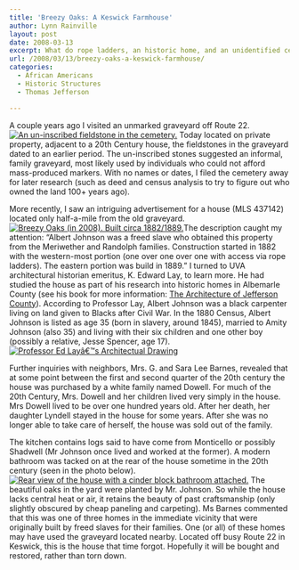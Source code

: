 ```yaml
---
title: 'Breezy Oaks: A Keswick Farmhouse'
author: Lynn Rainville
layout: post
date: 2008-03-13
excerpt: What do rope ladders, an historic home, and an unidentified cemetery have in common ?
url: /2008/03/13/breezy-oaks-a-keswick-farmhouse/
categories:
  - African Americans
  - Historic Structures
  - Thomas Jefferson

---
```

A couple years ago I visited an unmarked graveyard off Route 22. <a href="http://www.locohistory.org/blog/albemarle/2008/03/13/breezy-oaks-a-keswick-farmhouse/an-un-inscribed-fieldstone-in-the-cemetery/" rel="attachment wp-att-193" title="An un-inscribed fieldstone in the cemetery."><img src="http://www.locohistory.org/blog/albemarle/wp-content/uploads/2008/03/ccg_gs.jpg" alt="An un-inscribed fieldstone in the cemetery." /></a> Today located on private property, adjacent to a 20th Century house, the fieldstones in the graveyard dated to an earlier period. The un-inscribed stones suggested an informal, family graveyard, most likely used by individuals who could not afford mass-produced markers. With no names or dates, I filed the cemetery away for later research (such as deed and census analysis to try to figure out who owned the land 100+ years ago).

More recently, I saw an intriguing advertisement for a house (MLS 437142) located only half-a-mile from the old graveyard. <a href="http://www.locohistory.org/blog/albemarle/2008/03/13/breezy-oaks-a-keswick-farmhouse/breezy-oaks-in-2008-built-circa-18821889/" rel="attachment wp-att-194" title="Breezy Oaks (in 2008). Built circa 1882/1889."><img src="http://www.locohistory.org/blog/albemarle/wp-content/uploads/2008/03/ccg_breezyoakshse1.jpg" alt="Breezy Oaks (in 2008). Built circa 1882/1889." /></a>The description caught my attention: &#8220;Albert Johnson was a freed slave who obtained this property from the Meriwether and Randolph families. Construction started in 1882 with the western-most portion (one over one over one with access via rope ladders). The eastern portion was build in 1889.&#8221; I turned to UVA architectural historian emeritus, K. Edward Lay, to learn more. He had studied the house as part of his research into historic homes in Albemarle County (see his book for more information: <a href="http://www.upress.virginia.edu/books/lay.html" target="_blank">The Architecture of Jefferson County</a>). According to Professor Lay, Albert Johnson was a black carpenter living on land given to Blacks after Civil War. In the 1880 Census, Albert Johnson is listed as age 35 (born in slavery, around 1845), married to Amity Johnson (also 35) and living with their six children and one other boy (possibly a relative, Jesse Spencer, age 17). <a href="http://www.locohistory.org/blog/albemarle/2008/03/13/breezy-oaks-a-keswick-farmhouse/professor-ed-lays-architectual-drawing/" rel="attachment wp-att-197" title="Professor Ed Layâ€™s Architectual Drawing"><img src="http://www.locohistory.org/blog/albemarle/wp-content/uploads/2008/03/ccg_breezyoaksplan.jpg" alt="Professor Ed Layâ€™s Architectual Drawing" /></a>

Further inquiries with neighbors, Mrs. G. and Sara Lee Barnes, revealed that at some point between the first and second quarter of the 20th century the house was purchased by a white family named Dowell. For much of the 20th Century, Mrs. Dowell and her children lived very simply in the house. Mrs Dowell lived to be over one hundred years old. After her death, her daughter Lyndell stayed in the house for some years. After she was no longer able to take care of herself, the house was sold out of the family.

The kitchen contains logs said to have come from Monticello or possibly Shadwell (Mr Johnson once lived and worked at the former). A modern bathroom was tacked on at the rear of the house sometime in the 20th century (seen in the photo below). <a href="http://www.locohistory.org/blog/albemarle/2008/03/13/breezy-oaks-a-keswick-farmhouse/rear-view-of-the-house-with-a-cinder-block-bathroom-attached/" rel="attachment wp-att-196" title="Rear view of the house with a cinder block bathroom attached."><img src="http://www.locohistory.org/blog/albemarle/wp-content/uploads/2008/03/ccg_breezyoakshse2.jpg" alt="Rear view of the house with a cinder block bathroom attached." /></a> The beautiful oaks in the yard were planted by Mr. Johnson. So while the house lacks central heat or air, it retains the beauty of past craftsmanship (only slightly obscured by cheap paneling and carpeting). Ms Barnes commented that this was one of three homes in the immediate vicinity that were originally built by freed slaves for their families. One (or all) of these homes may have used the graveyard located nearby. Located off busy Route 22 in Keswick, this is the house that time forgot. Hopefully it will be bought and restored, rather than torn down.
